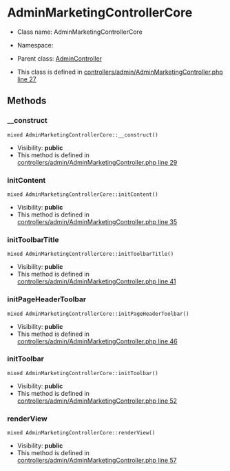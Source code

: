 AdminMarketingControllerCore
===============






* Class name: AdminMarketingControllerCore
* Namespace: 
* Parent class: [AdminController](AdminControllerCore)

* This class is defined in [controllers/admin/AdminMarketingController.php line 27](https://github.com/PrestaShop/PrestaShop/blob/1.6.1.1/controllers/admin/AdminMarketingController.php#27)







Methods
-------


### __construct

    mixed AdminMarketingControllerCore::__construct()





* Visibility: **public**
* This method is defined in [controllers/admin/AdminMarketingController.php line 29](https://github.com/PrestaShop/PrestaShop/blob/1.6.1.1/controllers/admin/AdminMarketingController.php#29)




### initContent

    mixed AdminMarketingControllerCore::initContent()





* Visibility: **public**
* This method is defined in [controllers/admin/AdminMarketingController.php line 35](https://github.com/PrestaShop/PrestaShop/blob/1.6.1.1/controllers/admin/AdminMarketingController.php#35)




### initToolbarTitle

    mixed AdminMarketingControllerCore::initToolbarTitle()





* Visibility: **public**
* This method is defined in [controllers/admin/AdminMarketingController.php line 41](https://github.com/PrestaShop/PrestaShop/blob/1.6.1.1/controllers/admin/AdminMarketingController.php#41)




### initPageHeaderToolbar

    mixed AdminMarketingControllerCore::initPageHeaderToolbar()





* Visibility: **public**
* This method is defined in [controllers/admin/AdminMarketingController.php line 46](https://github.com/PrestaShop/PrestaShop/blob/1.6.1.1/controllers/admin/AdminMarketingController.php#46)




### initToolbar

    mixed AdminMarketingControllerCore::initToolbar()





* Visibility: **public**
* This method is defined in [controllers/admin/AdminMarketingController.php line 52](https://github.com/PrestaShop/PrestaShop/blob/1.6.1.1/controllers/admin/AdminMarketingController.php#52)




### renderView

    mixed AdminMarketingControllerCore::renderView()





* Visibility: **public**
* This method is defined in [controllers/admin/AdminMarketingController.php line 57](https://github.com/PrestaShop/PrestaShop/blob/1.6.1.1/controllers/admin/AdminMarketingController.php#57)




